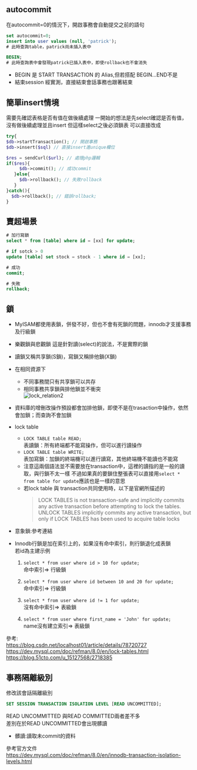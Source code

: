 ## autocommit
在autocommit=0的情況下，開啟事務會自動提交之前的語句
```sql
set autocommit=0;
insert into user values (null, 'patrick');
# 此時查詢table，patrick尚未插入表中

BEGIN;
# 此時查詢表中會發現patrick已插入表中，即使rollback也不會消失
```

* BEGIN 是 START TRANSACTION 的 Alias,但若搭配 BEGIN...END不是
* 結束session
經實測，直接結束會話事務也跟著結束


## 簡單insert情境
需要先確認表格是否有值在做後續處理
一開始的想法是先select確認是否有值，沒有做後續處理並且insert
但這樣select之後必須鎖表
可以直接改成
```php
try{
$db->startTransaction(); // 開啟事務
$db->insert($sql) // 直接insert進unique欄位

$res = sendCurl($url); // 處理php邏輯
if($res){
     $db->commit(); // 成功commit
   }else{
     $db->rollback(); // 失敗rollback
   }
}catch(){
  $db->rollback(); // 錯誤rollback;
}
```


## 賣超場景
```sql
# 加行寫鎖
select * from [table] where id = [xx] for update;

# if sotck > 0
update [table] set stock = stock - 1 where id = [xx];

# 成功
commit;

# 失敗
rollback;
```


## 鎖
* MyISAM都使用表鎖，併發不好，但也不會有死鎖的問題，innodb才支援事務及行級鎖

* 樂觀鎖與悲觀鎖
  這是針對讀(select)的說法，不是實際的鎖

* 讀鎖又稱共享鎖(S鎖)，寫鎖又稱排他鎖(X鎖)

* 在相同資源下
  - 不同事務間只有共享鎖可以共存
  - 相同事務共享鎖與排他鎖並不衝突  
  ![lock_relation2](https://user-images.githubusercontent.com/24542187/170448775-12bcb9ad-e9a1-44a2-a8f8-9c4ba08c235d.png)  

* 資料庫的增刪改操作預設都會加排他鎖，即使不是在trasaction中操作，依然會加鎖；而查詢不會加鎖

* lock table
  - `LOCK TABLE table READ;`  
    表讀鎖：所有終端都不能寫操作，但可以進行讀操作
  - `LOCK TABLE table WRITE;`  
    表加寫鎖：加鎖的終端機可以進行讀寫，其他終端機不能讀也不能寫
  - 注意這兩個語法並不需要放在transaction中，這裡的讀指的是一般的讀取，與行鎖不太一樣
    不過如果真的要鎖住整張表可以直接用`select * from table for update`應該也是一樣的意思
  - 若lock table 與 transaction共同使用時，以下是官網所描述的
    > LOCK TABLES is not transaction-safe and implicitly commits any active transaction before attempting to lock the tables.
      UNLOCK TABLES implicitly commits any active transaction, but only if LOCK TABLES has been used to acquire table locks

* 意象鎖:參考連結

* Innodb行鎖是加在索引上的，如果沒有命中索引，則行鎖退化成表鎖  
  若id為主建示例
  1. `select * from user where id > 10 for update;`  
     命中索引=> 行級鎖

  2. `select * from user where id between 10 and 20 for update;`  
     命中索引=> 行級鎖

  3. `select * from user where id != 1 for update;`  
     沒有命中索引=> 表級鎖

  4. `select * from user where first_name = 'John' for update;`  
     name沒有建立索引=> 表級鎖


參考:   
https://blog.csdn.net/localhost01/article/details/78720727  
https://dev.mysql.com/doc/refman/8.0/en/lock-tables.html  
https://blog.51cto.com/u_15127568/2718385


## 事務隔離級別
修改該會話隔離級別
```sql
SET SESSION TRANSACTION ISOLATION LEVEL [READ UNCOMMITTED];
```

READ UNCOMMITTED 與READ COMMITTED兩者差不多  
差別在於READ UNCOMMITTED會出現髒讀
* 髒讀:讀取未commit的資料 

參考官方文件  
https://dev.mysql.com/doc/refman/8.0/en/innodb-transaction-isolation-levels.html
